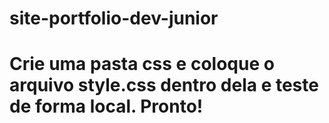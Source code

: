 # site-portfolio-dev-junior

# Crie uma pasta css e coloque o arquivo style.css dentro dela e teste de forma local. Pronto!
